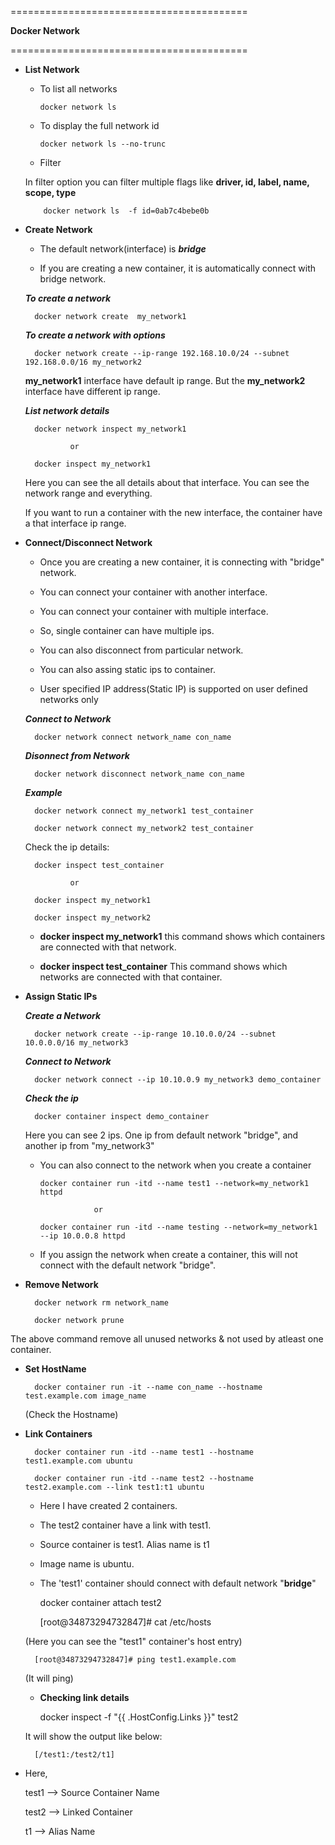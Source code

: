 =========================================

   
   **Docker Network**
 

=========================================

* **List Network**
    
     - To list all networks
     
           docker network ls
     
     - To display the full network id
     
           docker network ls --no-trunc
        
     - Filter
     
     In filter option you can filter multiple flags like  **driver, id, label, name, scope, type**
        
          docker network ls  -f id=0ab7c4bebe0b   
        
* **Create Network**

    - The default network(interface) is **_bridge_**
    
    - If you are creating a new container, it is automatically connect with bridge network.

    *__To create a network__*
        
        docker network create  my_network1
    
    *__To create a network with options__*
    
        docker network create --ip-range 192.168.10.0/24 --subnet 192.168.0.0/16 my_network2
        
    **my_network1** interface have default ip range. But the **my_network2** interface have different ip range.
    
    *__List network details__*
    
        docker network inspect my_network1
        
                or
        
        docker inspect my_network1 
        
    Here you can see the all details about that interface. You can see the network range and everything.
    
    If you want to run a container with the new interface, the container have a that interface ip range.
        
* **Connect/Disconnect Network**

    - Once you are creating a new container, it is connecting with "bridge" network.
    
    - You can connect your container with another interface.
    
    - You can connect your container with multiple interface.
    
    - So, single container can have multiple ips.
    
    - You can also disconnect from particular network.
    
    - You can also assing static ips to container.
    
    - User specified IP address(Static IP) is supported on user defined networks only
    
    *__Connect to Network__*
    
        docker network connect network_name con_name
    
    *__Disonnect from Network__*    
        
        docker network disconnect network_name con_name    
     
    *__Example__*
    
        docker network connect my_network1 test_container
        
        docker network connect my_network2 test_container
        
    Check the ip details:
    
        docker inspect test_container
        
                or 
                
        docker inspect my_network1
      
        docker inspect my_network2
        
    - **docker inspect my_network1** this command shows which containers are connected with that network.
    
    - **docker inspect test_container** This command shows which networks are connected with that container.
    
* **Assign Static IPs**

    *__Create a Network__*
    
        docker network create --ip-range 10.10.0.0/24 --subnet 10.0.0.0/16 my_network3
        
    *__Connect to Network__*    
     
        docker network connect --ip 10.10.0.9 my_network3 demo_container
        
    *__Check the ip__*
    
        docker container inspect demo_container
        
    Here you can see 2 ips. One ip from default network "bridge", and another ip from "my_network3"
    
  - You can also connect to the network when you create a container     
        
        docker container run -itd --name test1 --network=my_network1 httpd
        
                    or
                    
        docker container run -itd --name testing --network=my_network1 --ip 10.0.0.8 httpd     
    
  - If you assign the network when create a container, this will not connect with the default network "bridge".
  
* **Remove Network**

        docker network rm network_name
        
        docker network prune
        
The above command remove all unused networks & not used by atleast one container.

* **Set HostName**

        docker container run -it --name con_name --hostname test.example.com image_name
        
    (Check the Hostname)
   
* **Link Containers**    

        docker container run -itd --name test1 --hostname test1.example.com ubuntu
        
        docker container run -itd --name test2 --hostname test2.example.com --link test1:t1 ubuntu
        
   - Here I have created 2 containers. 
   
   - The test2 container have a link with test1.
   
   - Source container is test1. Alias name is t1
   
   - Image name is ubuntu.
   
   - The 'test1' container should connect with default network "**bridge**"
   
        
        docker container attach test2
        
        [root@34873294732847]# cat /etc/hosts
        
   (Here you can see the "test1" container's host entry)
        
        [root@34873294732847]# ping test1.example.com
        
   (It will ping)
   

   * **Checking link details**
   
        
        docker inspect -f "{{ .HostConfig.Links }}" test2
        
   It will show the output like below:
   
        [/test1:/test2/t1]
   
- Here, 
   
   test1 --> Source Container Name
   
   test2 --> Linked Container
        
   t1    --> Alias Name
    

    